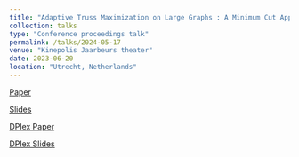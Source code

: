 ```yaml
---
title: "Adaptive Truss Maximization on Large Graphs : A Minimum Cut Approach"
collection: talks
type: "Conference proceedings talk"
permalink: /talks/2024-05-17
venue: "Kinepolis Jaarbeurs theater"
date: 2023-06-20
location: "Utrecht, Netherlands"
---
```


<!-- [More information here](https://doi.org/10.1145/3589278) -->

[Paper](https://www.comp.hkbu.edu.hk/~zitansun/ICDE2024.pdf)

[Slides](https://www.comp.hkbu.edu.hk/~zitansun/ICDE2024.pptx)

[DPlex Paper](https://www.comp.hkbu.edu.hk/~zitansun/MaxDirectedPlex.pdf)

[DPlex Slides](https://www.comp.hkbu.edu.hk/~zitansun/DPlex_ICDE_slides.pdf)
